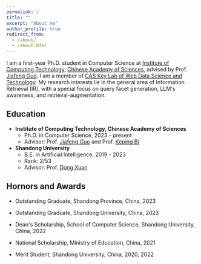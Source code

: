 ```yaml
---
permalink: /
title: ""
excerpt: "About me"
author_profile: true
redirect_from: 
  - /about/
  - /about.html
---
```



I am a first-year Ph.D. student in Computer Science at [Institute of Computing Technology](http://www.ict.ac.cn/), [Chinese Academy of Sciences](http://www.cas.cn/), advised by Prof. [Jiafeng Guo](http://www.bigdatalab.ac.cn/gjf/). I am a member of [CAS Key Lab of Web Data Science and Technology](http://www.bigdatalab.ac.cn/). My research interests lie in the general area of Information Retrieval (IR), with a special focus on query facet generation, LLM's awareness, and retrieval-augmentation.

Education
------
  * **Institute of Computing Technology, Chinese Academy of Sciences**
    * Ph.D. in Computer Science, 2023 - present
    * Advisor: Prof. [Jiafeng Guo](http://www.bigdatalab.ac.cn/gjf/) and Prof. [Keping Bi](https://sites.google.com/site/irkepingbi/)
  * **Shandong University**
    * B.E. in Artificial Intelligence, 2019 - 2023
    * Rank: 2/53
    * Advisor: Prof. [Dong Xuan](https://web.cse.ohio-state.edu/~xuan.3/)

Hornors and Awards
------

- Outstanding Graduate, Shandong Province, China, 2023

- Outstanding Graduate, Shandong University, China, 2023
- Dean's Scholarship, School of Computer Science, Shandong University, China, 2022
- National Scholarship, Ministry of Education, China, 2021
- Merit Student, Shandong University, China, 2020, 2022
